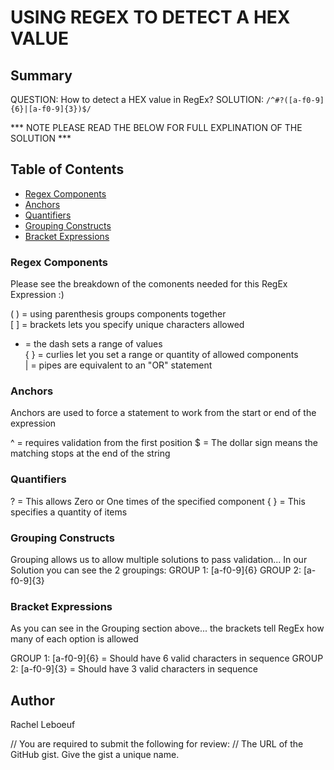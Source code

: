 # USING REGEX TO DETECT A HEX VALUE

## Summary

QUESTION: How to detect a HEX value in RegEx?
SOLUTION: `/^#?([a-f0-9]{6}|[a-f0-9]{3})$/`

*** NOTE PLEASE READ THE BELOW FOR FULL EXPLINATION OF THE SOLUTION ***

## Table of Contents

- [Regex Components](#regex-components)
- [Anchors](#anchors)
- [Quantifiers](#quantifiers)
- [Grouping Constructs](#grouping-constructs)
- [Bracket Expressions](#bracket-expressions)

### Regex Components
  
Please see the breakdown of the comonents needed for this RegEx Expression :)  
  
( ) = using parenthesis groups components together  
[ ] = brackets lets you specify unique characters allowed  
 -  = the dash sets a range of values  
{ } = curlies let you set a range or quantity of allowed components  
 |  = pipes are equivalent to an "OR" statement  

### Anchors

Anchors are used to force a statement to work from the start or end of the expression

 ^  = requires validation from the first position
 $  = The dollar sign means the matching stops at the end of the string
 
### Quantifiers

 ?  = This allows Zero or One times of the specified component
{ } = This specifies a quantity of items

### Grouping Constructs

Grouping allows us to allow multiple solutions to pass validation...
In our Solution you can see the 2 groupings:
GROUP 1: [a-f0-9]{6}
GROUP 2: [a-f0-9]{3}

### Bracket Expressions

As you can see in the Grouping section above... the brackets tell RegEx how many of each option is allowed

GROUP 1: [a-f0-9]{6} = Should have 6 valid characters in sequence
GROUP 2: [a-f0-9]{3} = Should have 3 valid characters in sequence

## Author
Rachel Leboeuf

// You are required to submit the following for review:
// The URL of the GitHub gist. Give the gist a unique name.